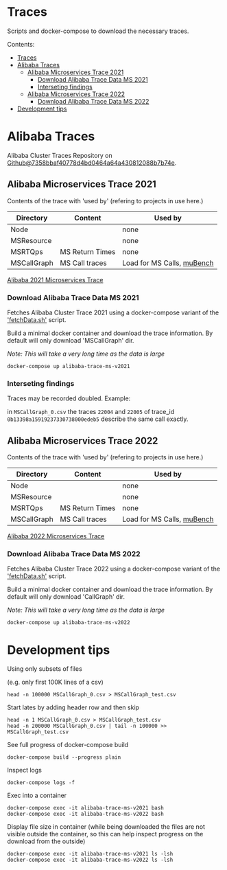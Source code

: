 # Traces

Scripts and docker-compose to download the necessary traces.

Contents:

- [Traces](#traces)
- [Alibaba Traces](#alibaba-traces)
  - [Alibaba Microservices Trace 2021](#alibaba-microservices-trace-2021)
    - [Download Alibaba Trace Data MS 2021](#download-alibaba-trace-data-ms-2021)
    - [Interseting findings](#interseting-findings)
  - [Alibaba Microservices Trace 2022](#alibaba-microservices-trace-2022)
    - [Download Alibaba Trace Data MS 2022](#download-alibaba-trace-data-ms-2022)
- [Development tips](#development-tips)

# Alibaba Traces

Alibaba Cluster Traces Repository on 
[Github@7358bbaf40778d4bd0464a64a430812088b7b74e](https://github.com/alibaba/clusterdata/blob/7358bbaf40778d4bd0464a64a430812088b7b74e).

## Alibaba Microservices Trace 2021

Contents of the trace with 'used by' (refering to projects in use here.)

Directory | Content | Used by
--- | --- | ---
Node            |                   | none
MSResource      |                   | none
MSRTQps         | MS Return Times   | none
MSCallGraph     | MS Call traces    | Load for MS Calls, [muBench](./muBench/)

[Alibaba 2021 Microservices Trace](https://github.com/alibaba/clusterdata/tree/7358bbaf40778d4bd0464a64a430812088b7b74e/cluster-trace-microservices-v2021)

### Download Alibaba Trace Data MS 2021

Fetches Alibaba Cluster Trace 2021 using a docker-compose variant of the
['fetchData.sh'](https://github.com/alibaba/clusterdata/blob/7358bbaf40778d4bd0464a64a430812088b7b74e/cluster-trace-microservices-v2021/fetchData.sh)
script.

Build a minimal docker container and download the trace information.
By default will only download 'MSCallGraph' dir.

*Note: This will take a very long time as the data is large*

    docker-compose up alibaba-trace-ms-v2021

### Interseting findings

Traces may be recorded doubled. Example: 

in `MSCallGraph_0.csv` the traces `22004` and `22005` of trace_id `0b13398a15919237330738000edeb5` describe the same call exactly.

## Alibaba Microservices Trace 2022

Contents of the trace with 'used by' (refering to projects in use here.)

Directory | Content | Used by
--- | --- | ---
Node            |                   | none
MSResource      |                   | none
MSRTQps         | MS Return Times   | none
MSCallGraph     | MS Call traces    | Load for MS Calls, [muBench](./muBench/)

[Alibaba 2022 Microservices Trace](https://github.com/alibaba/clusterdata/tree/7358bbaf40778d4bd0464a64a430812088b7b74e/cluster-trace-microservices-v2022)

### Download Alibaba Trace Data MS 2022

Fetches Alibaba Cluster Trace 2022 using a docker-compose variant of the
['fetchData.sh'](https://github.com/alibaba/clusterdata/blob/7358bbaf40778d4bd0464a64a430812088b7b74e/cluster-trace-microservices-v2022/fetchData.sh)
script.

Build a minimal docker container and download the trace information.
By default will only download 'CallGraph' dir.

*Note: This will take a very long time as the data is large*

    docker-compose up alibaba-trace-ms-v2022

# Development tips

Using only subsets of files 

(e.g. only first 100K lines of a csv)

    head -n 100000 MSCallGraph_0.csv > MSCallGraph_test.csv

Start lates by adding header row and then skip

    head -n 1 MSCallGraph_0.csv > MSCallGraph_test.csv
    head -n 200000 MSCallGraph_0.csv | tail -n 100000 >> MSCallGraph_test.csv

See full progress of docker-compose build

    docker-compose build --progress plain

Inspect logs

    docker-compose logs -f

Exec into a container

    docker-compose exec -it alibaba-trace-ms-v2021 bash
    docker-compose exec -it alibaba-trace-ms-v2022 bash

Display file size in container (while being downloaded the files are not visible outside the container, so this can help inspect progress on the download from the outside)

    docker-compose exec -it alibaba-trace-ms-v2021 ls -lsh
    docker-compose exec -it alibaba-trace-ms-v2022 ls -lsh
